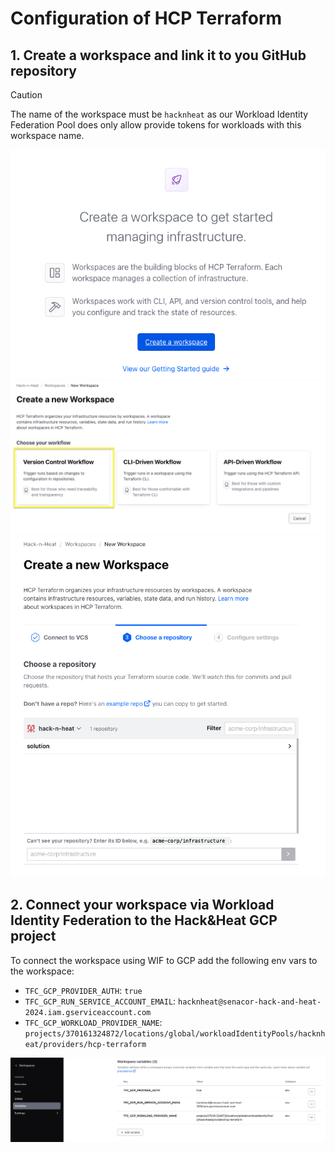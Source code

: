 # Configuration of HCP Terraform

## 1. Create a workspace and link it to you GitHub repository

> [!CAUTION]
> The name of the workspace must be `hacknheat` as our Workload Identity Federation Pool does only allow provide tokens for workloads with this workspace name.

![](./screenshots/tfe_org.png)
![](./screenshots/tfe_vcs.png)
![](./screenshots/tfe_repo.png)

## 2. Connect your workspace via Workload Identity Federation to the Hack&Heat GCP project

To connect the workspace using WIF to GCP add the following env vars to the workspace:

- `TFC_GCP_PROVIDER_AUTH`: `true`
- `TFC_GCP_RUN_SERVICE_ACCOUNT_EMAIL`: `hacknheat@senacor-hack-and-heat-2024.iam.gserviceaccount.com`
- `TFC_GCP_WORKLOAD_PROVIDER_NAME`: `projects/370161324872/locations/global/workloadIdentityPools/hacknheat/providers/hcp-terraform`

![](./screenshots/tfe_vars.png)

